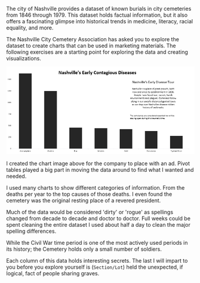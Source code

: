 The city of Nashville provides a dataset of known burials in city cemeteries from 1846 through 1979. This dataset holds factual information, but it also offers a fascinating glimpse into historical trends in medicine, literacy, racial equality, and more.

The Nashville City Cemetery Association has asked you to explore the dataset to create charts that can be used in marketing materials. The following exercises are a starting point for exploring the data and creating visualizations. 

![Nashville's Early Contagious Diseases](/assets/Cemetery_ad.PNG)

I created the chart image above for the company to place with an ad. Pivot tables played a big part in moving the data around to find what I wanted and needed.

I used many charts to show different categories of information. From the deaths per year to the top causes of those deaths. I even found the cemetery was the original resting place of a revered president.

Much of the data would be considered 'dirty' or 'rogue' as spellings changed from decade to decade and doctor  to doctor. Full weeks could be spent cleaning the entire dataset I used about half a day to clean the major spelling differences.  

While the Civil War time period is one of the most actively used periods in its history; the Cemetery holds only a small number of soldiers.  

Each column of this data holds interesting secrets. The last I will impart to you before you explore yourself is (`Section/Lot`) held the unexpected, if logical, fact of people sharing graves.

